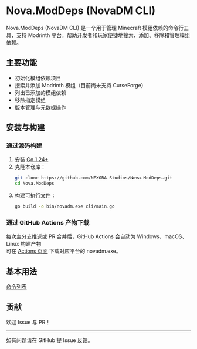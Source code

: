 # Nova.ModDeps (NovaDM CLI)

Nova.ModDeps (NovaDM CLI) 是一个用于管理 Minecraft 模组依赖的命令行工具，支持 Modrinth 平台，帮助开发者和玩家便捷地搜索、添加、移除和管理模组依赖。

## 主要功能

-   初始化模组依赖项目
-   搜索并添加 Modrinth 模组（目前尚未支持 CurseForge）
-   列出已添加的模组依赖
-   移除指定模组
-   版本管理与元数据操作

## 安装与构建

### 通过源码构建

1. 安装 [Go 1.24+](https://go.dev/dl/)
2. 克隆本仓库：
    ```bash
    git clone https://github.com/NEXORA-Studios/Nova.ModDeps.git
    cd Nova.ModDeps
    ```
3. 构建可执行文件：
    ```bash
    go build -o bin/novadm.exe cli/main.go
    ```

### 通过 GitHub Actions 产物下载

每次主分支推送或 PR 合并后，GitHub Actions 会自动为 Windows、macOS、Linux 构建产物\
可在 [Actions 页面](https://github.com/你的用户名/Nova.ModDeps/actions) 下载对应平台的 novadm.exe。

## 基本用法

[命令列表](./docs/Commmands.md)

## 贡献

欢迎 Issue 与 PR！

---

如有问题请在 GitHub 提 Issue 反馈。
